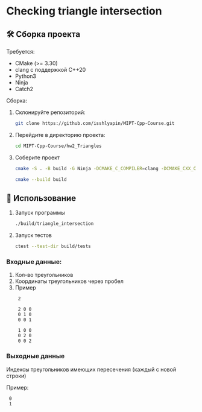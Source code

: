 # Сhecking triangle intersection

## 🛠 Сборка проекта

Требуется:  
- CMake (>= 3.30)  
- clang с поддержкой C++20
- Python3
- Ninja
- Catch2

Сборка:
1. Склонируйте репозиторий:
    ```bash
    git clone https://github.com/isshlyapin/MIPT-Cpp-Course.git
    ```
2. Перейдите в директорию проекта:
    ```bash
    cd MIPT-Cpp-Course/hw2_Triangles
    ```
3. Соберите проект
    ```bash
    cmake -S . -B build -G Ninja -DCMAKE_C_COMPILER=clang -DCMAKE_CXX_COMPILER=clang++ -DCMAKE_BUILD_TYPE=Release
    ```
    ```bash
    cmake --build build
    ```

## 🚀 Использование
1. Запуск программы
    ```bash
    ./build/triangle_intersection
    ```
2. Запуск тестов
    ```bash
    ctest --test-dir build/tests
    ```

### Входные данные:
1. Кол-во треугольников
2. Координаты треугольников через пробел
3. Пример
   ```
    2

    2 0 0 
    0 1 0 
    0 0 1

    1 0 0
    0 2 0
    0 0 2
   ```
### Выходные данные
Индексы треугольников имеющих пересечения (каждый с новой строки)

Пример:
   ```
    0
    1
   ```
